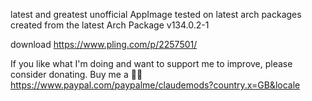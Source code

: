 latest and greatest unofficial AppImage
tested on latest arch packages
created from the latest Arch Package v134.0.2-1

download
https://www.pling.com/p/2257501/

If you like what I'm doing and want to support me to improve, please consider donating.
Buy me a 🍕🥧 https://www.paypal.com/paypalme/claudemods?country.x=GB&locale
